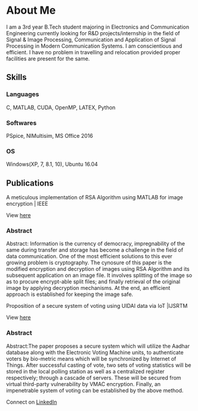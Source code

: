 # About Me

I am a 3rd year B.Tech student majoring in Electronics and Communication Engineering currently looking for R&D projects/internship in the field of Signal & Image Processing, Communication and Application of Signal Processing in Modern Communication Systems. I am conscientious and efficient. I have no problem in travelling and relocation provided proper facilities are present for the same.

## Skills

### Languages
C, MATLAB, CUDA, OpenMP, LATEX, Python

### Softwares
PSpice, NIMultisim, MS Office 2016

### OS
Windows(XP, 7, 8.1, 10), Ubuntu 16.04

## Publications
A meticulous implementation of RSA Algorithm using MATLAB for image encryption | IEEE

View [here](http://ieeexplore.ieee.org/document/8076979/)
### Abstract
Abstract:
Information is the currency of democracy, impregnability of the same during transfer and storage has become a challenge in the field of data communication. One of the most efficient solutions to this ever growing problem is cryptography. The cynosure of this paper is the modified encryption and decryption of images using RSA Algorithm and its subsequent application on an image file. It involves splitting of the image so as to procure encrypt-able split files; and finally retrieval of the original image by applying decryption mechanisms. At the end, an efficient approach is established for keeping the image safe.

Proposition of a secure system of voting using UIDAI data via IoT |IJSRTM

View [here](http://doi.org/10.18510/ijsrtm.2018.616)
### Abstract
Abstract:The paper proposes a secure system which will utilize the Aadhar database along with the Electronic Voting Machine units, to authenticate voters by bio-metric means which will be synchronized by Internet of Things. After successful casting of vote, two sets of voting statistics will be stored in the local polling station as well as a centralized register respectively; through a cascade of servers. These will be secured from virtual third-party vulnerability by VMAC encryption. Finally, an impenetrable system of voting can be established by the above method.

Connect on [LinkedIn](https://in.linkedin.com/in/shakyachakrabarti)
